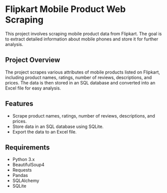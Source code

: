 # Flipkart Mobile Product Web Scraping

This project involves scraping mobile product data from Flipkart. The goal is to extract detailed information about mobile phones and store it for further analysis.

## Project Overview

The project scrapes various attributes of mobile products listed on Flipkart, including product names, ratings, number of reviews, descriptions, and prices. The data is then stored in an SQL database and converted into an Excel file for easy analysis.

## Features

- Scrape product names, ratings, number of reviews, descriptions, and prices.
- Store data in an SQL database using SQLite.
- Export the data to an Excel file.

## Requirements

- Python 3.x
- BeautifulSoup4
- Requests
- Pandas
- SQLAlchemy
- SQLite


